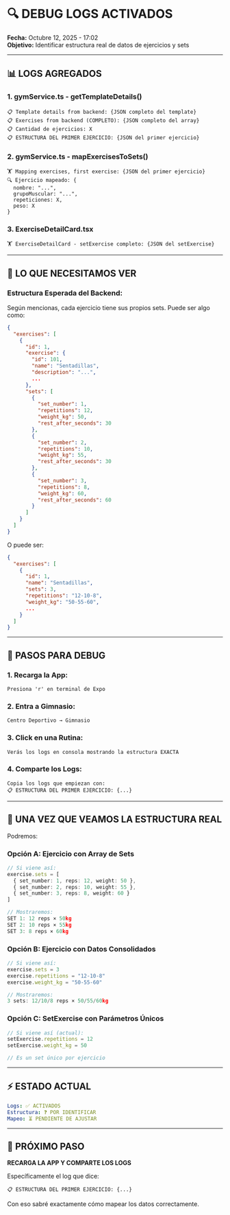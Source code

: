 # 🔍 DEBUG LOGS ACTIVADOS

**Fecha:** Octubre 12, 2025 - 17:02  
**Objetivo:** Identificar estructura real de datos de ejercicios y sets

---

## 📊 LOGS AGREGADOS

### **1. gymService.ts - getTemplateDetails()**
```
📋 Template details from backend: {JSON completo del template}
📋 Exercises from backend (COMPLETO): {JSON completo del array}
📋 Cantidad de ejercicios: X
📋 ESTRUCTURA DEL PRIMER EJERCICIO: {JSON del primer ejercicio}
```

### **2. gymService.ts - mapExercisesToSets()**
```
🏋️ Mapping exercises, first exercise: {JSON del primer ejercicio}
🔍 Ejercicio mapeado: {
  nombre: "...",
  grupoMuscular: "...",
  repeticiones: X,
  peso: X
}
```

### **3. ExerciseDetailCard.tsx**
```
🏋️ ExerciseDetailCard - setExercise completo: {JSON del setExercise}
```

---

## 🎯 LO QUE NECESITAMOS VER

### **Estructura Esperada del Backend:**

Según mencionas, cada ejercicio tiene sus propios sets. Puede ser algo como:

```json
{
  "exercises": [
    {
      "id": 1,
      "exercise": {
        "id": 101,
        "name": "Sentadillas",
        "description": "...",
        ...
      },
      "sets": [
        {
          "set_number": 1,
          "repetitions": 12,
          "weight_kg": 50,
          "rest_after_seconds": 30
        },
        {
          "set_number": 2,
          "repetitions": 10,
          "weight_kg": 55,
          "rest_after_seconds": 30
        },
        {
          "set_number": 3,
          "repetitions": 8,
          "weight_kg": 60,
          "rest_after_seconds": 60
        }
      ]
    }
  ]
}
```

O puede ser:

```json
{
  "exercises": [
    {
      "id": 1,
      "name": "Sentadillas",
      "sets": 3,
      "repetitions": "12-10-8",
      "weight_kg": "50-55-60",
      ...
    }
  ]
}
```

---

## 📝 PASOS PARA DEBUG

### **1. Recarga la App:**
```
Presiona 'r' en terminal de Expo
```

### **2. Entra a Gimnasio:**
```
Centro Deportivo → Gimnasio
```

### **3. Click en una Rutina:**
```
Verás los logs en consola mostrando la estructura EXACTA
```

### **4. Comparte los Logs:**
```
Copia los logs que empiezan con:
📋 ESTRUCTURA DEL PRIMER EJERCICIO: {...}
```

---

## 🔄 UNA VEZ QUE VEAMOS LA ESTRUCTURA REAL

Podremos:

### **Opción A: Ejercicio con Array de Sets**
```typescript
// Si viene así:
exercise.sets = [
  { set_number: 1, reps: 12, weight: 50 },
  { set_number: 2, reps: 10, weight: 55 },
  { set_number: 3, reps: 8, weight: 60 }
]

// Mostraremos:
SET 1: 12 reps × 50kg
SET 2: 10 reps × 55kg  
SET 3: 8 reps × 60kg
```

### **Opción B: Ejercicio con Datos Consolidados**
```typescript
// Si viene así:
exercise.sets = 3
exercise.repetitions = "12-10-8"
exercise.weight_kg = "50-55-60"

// Mostraremos:
3 sets: 12/10/8 reps × 50/55/60kg
```

### **Opción C: SetExercise con Parámetros Únicos**
```typescript
// Si viene así (actual):
setExercise.repetitions = 12
setExercise.weight_kg = 50

// Es un set único por ejercicio
```

---

## ⚡ ESTADO ACTUAL

```yaml
Logs: ✅ ACTIVADOS
Estructura: ❓ POR IDENTIFICAR
Mapeo: ⏳ PENDIENTE DE AJUSTAR
```

---

## 📌 PRÓXIMO PASO

**RECARGA LA APP Y COMPARTE LOS LOGS** 

Específicamente el log que dice:
```
📋 ESTRUCTURA DEL PRIMER EJERCICIO: {...}
```

Con eso sabré exactamente cómo mapear los datos correctamente.
